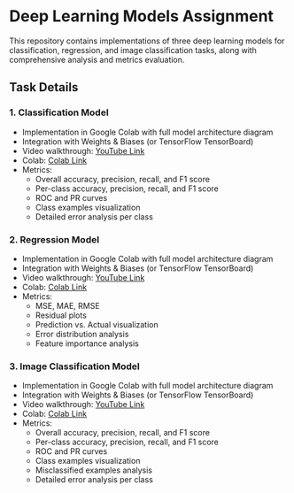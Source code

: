 # Deep Learning Models Assignment

This repository contains implementations of three deep learning models for classification, regression, and image classification tasks, along with comprehensive analysis and metrics evaluation.

## Task Details

### 1. Classification Model

- Implementation in Google Colab with full model architecture diagram
- Integration with Weights & Biases (or TensorFlow TensorBoard)
- Video walkthrough: [YouTube Link](https://youtu.be/classification-model-walkthrough)
- Colab: [Colab Link](https://colab.research.google.com/github/pruthvik-sheth/CMPE-258-Deep-Learning/blob/main/Assignments/Assignment-2/classification/IRIS_Classification.ipynb)
- Metrics:
  - Overall accuracy, precision, recall, and F1 score
  - Per-class accuracy, precision, recall, and F1 score
  - ROC and PR curves
  - Class examples visualization
  - Detailed error analysis per class

### 2. Regression Model

- Implementation in Google Colab with full model architecture diagram
- Integration with Weights & Biases (or TensorFlow TensorBoard)
- Video walkthrough: [YouTube Link](https://youtu.be/regression-model-walkthrough)
- Colab: [Colab Link](https://colab.research.google.com/github/pruthvik-sheth/CMPE-258-Deep-Learning/blob/main/Assignments/Assignment-2/classification/California_Housing_Regression.ipynb)
- Metrics:
  - MSE, MAE, RMSE
  - Residual plots
  - Prediction vs. Actual visualization
  - Error distribution analysis
  - Feature importance analysis

### 3. Image Classification Model

- Implementation in Google Colab with full model architecture diagram
- Integration with Weights & Biases (or TensorFlow TensorBoard)
- Video walkthrough: [YouTube Link](https://youtu.be/image-classification-walkthrough)
- Colab: [Colab Link](https://colab.research.google.com/github/pruthvik-sheth/CMPE-258-Deep-Learning/blob/main/Assignments/Assignment-2/classification/CNN_Image_Classification.ipynb)
- Metrics:
  - Overall accuracy, precision, recall, and F1 score
  - Per-class accuracy, precision, recall, and F1 score
  - ROC and PR curves
  - Class examples visualization
  - Misclassified examples analysis
  - Detailed error analysis per class
